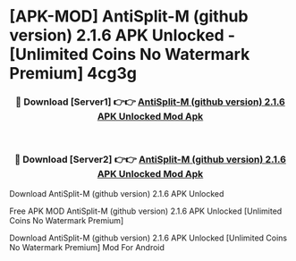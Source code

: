 # [APK-MOD] AntiSplit-M (github version) 2.1.6 APK Unlocked - [Unlimited Coins No Watermark Premium] 4cg3g



<div align="center">
<h3>🔴 Download [Server1] 👉👉 <a href="https://momento.my/?title=AntiSplit-M_(github_version)_2.1.6_APK_Unlocked">AntiSplit-M (github version) 2.1.6 APK Unlocked Mod Apk</a></h3><br>

<h3>🔴 Download [Server2] 👉👉 <a href="https://momento.my/?title=AntiSplit-M_(github_version)_2.1.6_APK_Unlocked">AntiSplit-M (github version) 2.1.6 APK Unlocked Mod Apk</a></h3>
</div>



Download AntiSplit-M (github version) 2.1.6 APK Unlocked 

Free APK MOD AntiSplit-M (github version) 2.1.6 APK Unlocked [Unlimited Coins No Watermark Premium]

Download AntiSplit-M (github version) 2.1.6 APK Unlocked [Unlimited Coins No Watermark Premium] Mod For Android
